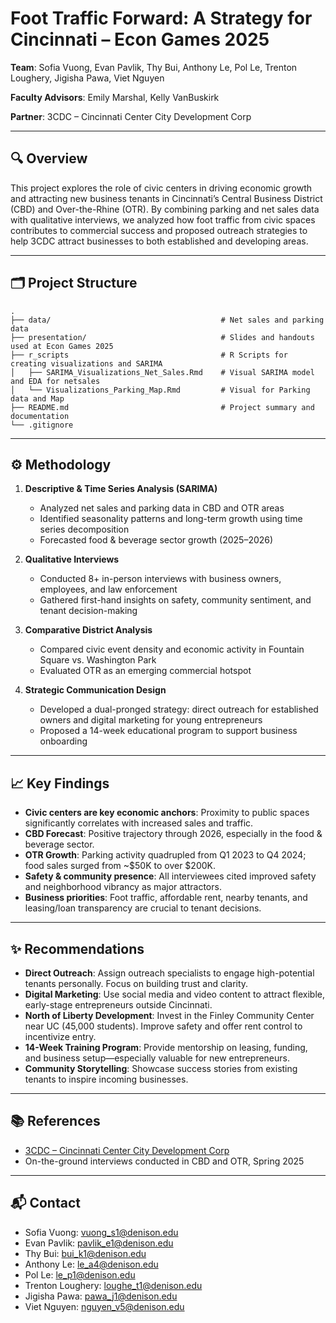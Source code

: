 # Foot Traffic Forward: A Strategy for Cincinnati – Econ Games 2025

**Team**: Sofia Vuong, Evan Pavlik, Thy Bui, Anthony Le, Pol Le, Trenton Loughery, Jigisha Pawa, Viet Nguyen

**Faculty Advisors**: Emily Marshal, Kelly VanBuskirk

**Partner**: 3CDC – Cincinnati Center City Development Corp

---

## 🔍 Overview

This project explores the role of civic centers in driving economic growth and attracting new business tenants in Cincinnati’s Central Business District (CBD) and Over-the-Rhine (OTR). By combining parking and net sales data with qualitative interviews, we analyzed how foot traffic from civic spaces contributes to commercial success and proposed outreach strategies to help 3CDC attract businesses to both established and developing areas.

---

## 🗂 Project Structure

```
.
├── data/                                      # Net sales and parking data
├── presentation/                              # Slides and handouts used at Econ Games 2025
├── r_scripts                                  # R Scripts for creating visualizations and SARIMA
│   ├── SARIMA_Visualizations_Net_Sales.Rmd    # Visual SARIMA model and EDA for netsales
│   └── Visualizations_Parking_Map.Rmd         # Visual for Parking data and Map
├── README.md                                  # Project summary and documentation
└── .gitignore
```

---

## ⚙️ Methodology

1. **Descriptive & Time Series Analysis (SARIMA)**

   * Analyzed net sales and parking data in CBD and OTR areas
   * Identified seasonality patterns and long-term growth using time series decomposition
   * Forecasted food & beverage sector growth (2025–2026)

2. **Qualitative Interviews**

   * Conducted 8+ in-person interviews with business owners, employees, and law enforcement
   * Gathered first-hand insights on safety, community sentiment, and tenant decision-making

3. **Comparative District Analysis**

   * Compared civic event density and economic activity in Fountain Square vs. Washington Park
   * Evaluated OTR as an emerging commercial hotspot

4. **Strategic Communication Design**

   * Developed a dual-pronged strategy: direct outreach for established owners and digital marketing for young entrepreneurs
   * Proposed a 14-week educational program to support business onboarding

---

## 📈 Key Findings

* **Civic centers are key economic anchors**: Proximity to public spaces significantly correlates with increased sales and traffic.
* **CBD Forecast**: Positive trajectory through 2026, especially in the food & beverage sector.
* **OTR Growth**: Parking activity quadrupled from Q1 2023 to Q4 2024; food sales surged from \~\$50K to over \$200K.
* **Safety & community presence**: All interviewees cited improved safety and neighborhood vibrancy as major attractors.
* **Business priorities**: Foot traffic, affordable rent, nearby tenants, and leasing/loan transparency are crucial to tenant decisions.

---

## ✨ Recommendations

* **Direct Outreach**: Assign outreach specialists to engage high-potential tenants personally. Focus on building trust and clarity.
* **Digital Marketing**: Use social media and video content to attract flexible, early-stage entrepreneurs outside Cincinnati.
* **North of Liberty Development**: Invest in the Finley Community Center near UC (45,000 students). Improve safety and offer rent control to incentivize entry.
* **14-Week Training Program**: Provide mentorship on leasing, funding, and business setup—especially valuable for new entrepreneurs.
* **Community Storytelling**: Showcase success stories from existing tenants to inspire incoming businesses.

---

## 📚 References

* [3CDC – Cincinnati Center City Development Corp](https://www.3cdc.org/)
* On-the-ground interviews conducted in CBD and OTR, Spring 2025

---

## 📬 Contact

* Sofia Vuong: [vuong\_s1@denison.edu](mailto:vuong_s1@denison.edu)
* Evan Pavlik: [pavlik\_e1@denison.edu](mailto:pavlik_e1@denison.edu)
* Thy Bui: [bui\_k1@denison.edu](mailto:bui_k1@denison.edu)
* Anthony Le: [le\_a4@denison.edu](mailto:le_a4@denison.edu)
* Pol Le: [le\_p1@denison.edu](mailto:le_p1@denison.edu)
* Trenton Loughery: [loughe\_t1@denison.edu](mailto:loughe_t1@denison.edu)
* Jigisha Pawa: [pawa\_j1@denison.edu](mailto:pawa_j1@denison.edu)
* Viet Nguyen: [nguyen\_v5@denison.edu](mailto:nguyen_v5@denison.edu)


